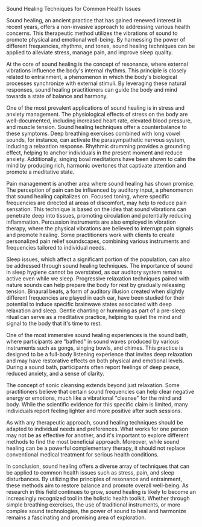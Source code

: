 Sound Healing Techniques for Common Health Issues

Sound healing, an ancient practice that has gained renewed interest in recent years, offers a non-invasive approach to addressing various health concerns. This therapeutic method utilizes the vibrations of sound to promote physical and emotional well-being. By harnessing the power of different frequencies, rhythms, and tones, sound healing techniques can be applied to alleviate stress, manage pain, and improve sleep quality.

At the core of sound healing is the concept of resonance, where external vibrations influence the body's internal rhythms. This principle is closely related to entrainment, a phenomenon in which the body's biological processes synchronize with external stimuli. By leveraging these natural responses, sound healing practitioners can guide the body and mind towards a state of balance and harmony.

One of the most prevalent applications of sound healing is in stress and anxiety management. The physiological effects of stress on the body are well-documented, including increased heart rate, elevated blood pressure, and muscle tension. Sound healing techniques offer a counterbalance to these symptoms. Deep breathing exercises combined with long vowel sounds, for instance, can activate the parasympathetic nervous system, inducing a relaxation response. Rhythmic drumming provides a grounding effect, helping to anchor individuals in the present moment and reduce anxiety. Additionally, singing bowl meditations have been shown to calm the mind by producing rich, harmonic overtones that captivate attention and promote a meditative state.

Pain management is another area where sound healing has shown promise. The perception of pain can be influenced by auditory input, a phenomenon that sound healing capitalizes on. Focused toning, where specific frequencies are directed at areas of discomfort, may help to reduce pain sensation. This technique is based on the idea that sound vibrations can penetrate deep into tissues, promoting circulation and potentially reducing inflammation. Percussion instruments are also employed in vibration therapy, where the physical vibrations are believed to interrupt pain signals and promote healing. Some practitioners work with clients to create personalized pain relief soundscapes, combining various instruments and frequencies tailored to individual needs.

Sleep issues, which affect a significant portion of the population, can also be addressed through sound healing techniques. The importance of sound in sleep hygiene cannot be overstated, as our auditory system remains active even while we sleep. Progressive relaxation techniques paired with nature sounds can help prepare the body for rest by gradually releasing tension. Binaural beats, a form of auditory illusion created when slightly different frequencies are played in each ear, have been studied for their potential to induce specific brainwave states associated with deep relaxation and sleep. Gentle chanting or humming as part of a pre-sleep ritual can serve as a meditative practice, helping to quiet the mind and signal to the body that it's time to rest.

One of the most immersive sound healing experiences is the sound bath, where participants are "bathed" in sound waves produced by various instruments such as gongs, singing bowls, and chimes. This practice is designed to be a full-body listening experience that invites deep relaxation and may have restorative effects on both physical and emotional levels. During a sound bath, participants often report feelings of deep peace, reduced anxiety, and a sense of clarity.

The concept of sonic cleansing extends beyond just relaxation. Some practitioners believe that certain sound frequencies can help clear negative energy or emotions, much like a vibrational "cleanse" for the mind and body. While the scientific evidence for this specific claim is limited, many individuals report feeling lighter and more positive after such sessions.

As with any therapeutic approach, sound healing techniques should be adapted to individual needs and preferences. What works for one person may not be as effective for another, and it's important to explore different methods to find the most beneficial approach. Moreover, while sound healing can be a powerful complementary therapy, it should not replace conventional medical treatment for serious health conditions.

In conclusion, sound healing offers a diverse array of techniques that can be applied to common health issues such as stress, pain, and sleep disturbances. By utilizing the principles of resonance and entrainment, these methods aim to restore balance and promote overall well-being. As research in this field continues to grow, sound healing is likely to become an increasingly recognized tool in the holistic health toolkit. Whether through simple breathing exercises, the use of traditional instruments, or more complex sound technologies, the power of sound to heal and harmonize remains a fascinating and promising area of exploration.